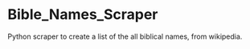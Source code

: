 Bible_Names_Scraper
===================

Python scraper to create a list of the all biblical names, from wikipedia.